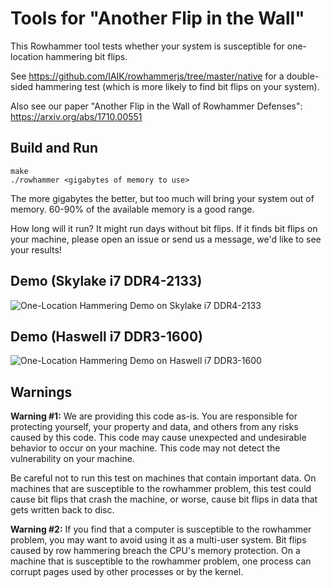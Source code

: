 # Tools for "Another Flip in the Wall"

This Rowhammer tool tests whether your system is susceptible for one-location hammering bit flips.

See https://github.com/IAIK/rowhammerjs/tree/master/native for a double-sided hammering test (which is more likely to find bit flips on your system).

Also see our paper "Another Flip in the Wall of Rowhammer Defenses": https://arxiv.org/abs/1710.00551

## Build and Run

```
make
./rowhammer <gigabytes of memory to use>
```

The more gigabytes the better, but too much will bring your system out of memory.
60-90% of the available memory is a good range.

How long will it run? It might run days without bit flips. If it finds bit flips on your machine, please open an issue or send us a message, we'd like to see your results!

## Demo (Skylake i7 DDR4-2133)

![One-Location Hammering Demo on Skylake i7 DDR4-2133](https://raw.githubusercontent.com/IAIK/flipfloyd/master/lab05.gif)

## Demo (Haswell i7 DDR3-1600)

![One-Location Hammering Demo on Haswell i7 DDR3-1600](https://raw.githubusercontent.com/IAIK/flipfloyd/master/lab02.gif)

## Warnings

**Warning #1:** We are providing this code as-is.  You are responsible
for protecting yourself, your property and data, and others from any
risks caused by this code.  This code may cause unexpected and
undesirable behavior to occur on your machine.  This code may not
detect the vulnerability on your machine.

Be careful not to run this test on machines that contain important
data.  On machines that are susceptible to the rowhammer problem, this
test could cause bit flips that crash the machine, or worse, cause bit
flips in data that gets written back to disc.

**Warning #2:** If you find that a computer is susceptible to the
rowhammer problem, you may want to avoid using it as a multi-user
system.  Bit flips caused by row hammering breach the CPU's memory
protection.  On a machine that is susceptible to the rowhammer
problem, one process can corrupt pages used by other processes or by
the kernel.

